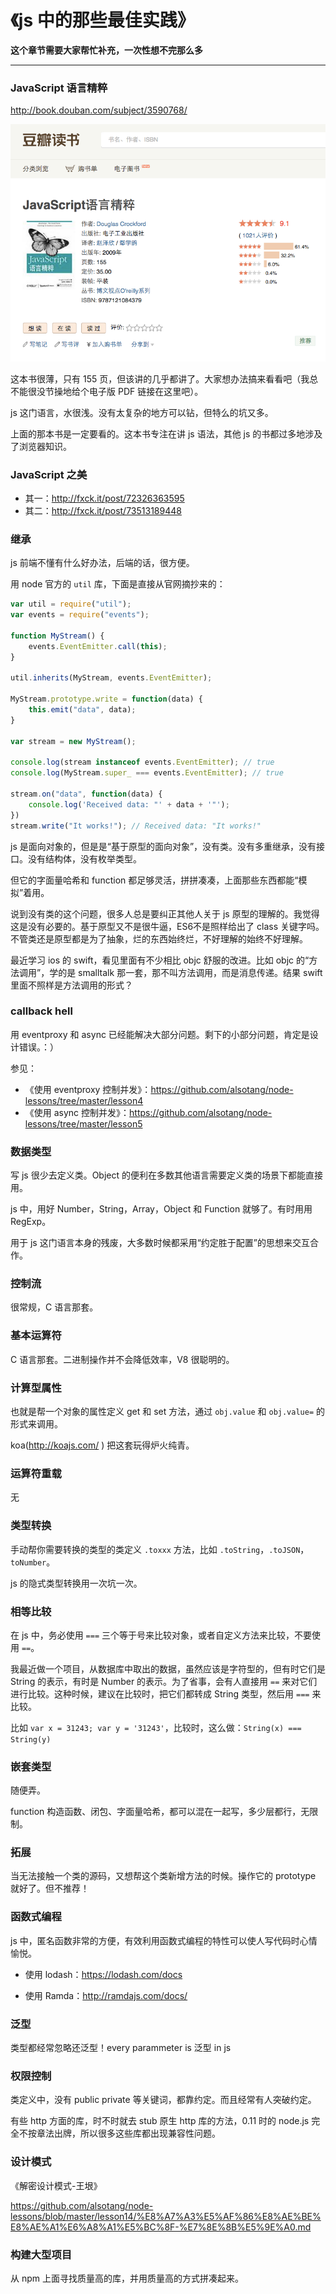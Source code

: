 # 《js 中的那些最佳实践》
**这个章节需要大家帮忙补充，一次性想不完那么多**

----

### JavaScript 语言精粹

http://book.douban.com/subject/3590768/

![](https://github.com/alsotang/node-lessons/blob/master/lesson14/1.png)

这本书很薄，只有 155 页，但该讲的几乎都讲了。大家想办法搞来看看吧（我总不能很没节操地给个电子版 PDF 链接在这里吧）。

js 这门语言，水很浅。没有太复杂的地方可以钻，但特么的坑又多。

上面的那本书是一定要看的。这本书专注在讲 js 语法，其他 js 的书都过多地涉及了浏览器知识。

### JavaScript 之美

* 其一：http://fxck.it/post/72326363595
* 其二：http://fxck.it/post/73513189448

### 继承

js 前端不懂有什么好办法，后端的话，很方便。

用 node 官方的 `util` 库，下面是直接从官网摘抄来的：

```js
var util = require("util");
var events = require("events");

function MyStream() {
    events.EventEmitter.call(this);
}

util.inherits(MyStream, events.EventEmitter);

MyStream.prototype.write = function(data) {
    this.emit("data", data);
}

var stream = new MyStream();

console.log(stream instanceof events.EventEmitter); // true
console.log(MyStream.super_ === events.EventEmitter); // true

stream.on("data", function(data) {
    console.log('Received data: "' + data + '"');
})
stream.write("It works!"); // Received data: "It works!"
```

js 是面向对象的，但是是“基于原型的面向对象”，没有类。没有多重继承，没有接口。没有结构体，没有枚举类型。

但它的字面量哈希和 function 都足够灵活，拼拼凑凑，上面那些东西都能“模拟”着用。

说到没有类的这个问题，很多人总是要纠正其他人关于 js 原型的理解的。我觉得这是没有必要的。基于原型又不是很牛逼，ES6不是照样给出了 class 关键字吗。不管类还是原型都是为了抽象，烂的东西始终烂，不好理解的始终不好理解。

最近学习 ios 的 swift，看见里面有不少相比 objc 舒服的改进。比如 objc 的“方法调用”，学的是 smalltalk 那一套，那不叫方法调用，而是消息传递。结果 swift 里面不照样是方法调用的形式？

### callback hell

用 eventproxy 和 async 已经能解决大部分问题。剩下的小部分问题，肯定是设计错误。：）

参见：

* 《使用 eventproxy 控制并发》：https://github.com/alsotang/node-lessons/tree/master/lesson4
* 《使用 async 控制并发》：https://github.com/alsotang/node-lessons/tree/master/lesson5

### 数据类型

写 js 很少去定义类。Object 的便利在多数其他语言需要定义类的场景下都能直接用。

js 中，用好 Number，String，Array，Object 和 Function 就够了。有时用用 RegExp。

用于 js 这门语言本身的残废，大多数时候都采用“约定胜于配置”的思想来交互合作。

### 控制流

很常规，C 语言那套。

### 基本运算符

C 语言那套。二进制操作并不会降低效率，V8 很聪明的。

### 计算型属性

也就是帮一个对象的属性定义 get 和 set 方法，通过 `obj.value` 和 `obj.value=` 的形式来调用。

koa(http://koajs.com/ ) 把这套玩得炉火纯青。

### 运算符重载

无

### 类型转换

手动帮你需要转换的类型的类定义 `.toxxx` 方法，比如 `.toString`，`.toJSON`，`toNumber`。

js 的隐式类型转换用一次坑一次。

### 相等比较

在 js 中，务必使用 `===` 三个等于号来比较对象，或者自定义方法来比较，不要使用 `==`。

我最近做一个项目，从数据库中取出的数据，虽然应该是字符型的，但有时它们是 String 的表示，有时是 Number 的表示。为了省事，会有人直接用 `==` 来对它们进行比较。这种时候，建议在比较时，把它们都转成 String 类型，然后用 `===` 来比较。

比如 `var x = 31243; var y = '31243'`，比较时，这么做：`String(x) === String(y)`

### 嵌套类型

随便弄。

function 构造函数、闭包、字面量哈希，都可以混在一起写，多少层都行，无限制。

### 拓展

当无法接触一个类的源码，又想帮这个类新增方法的时候。操作它的 prototype 就好了。但不推荐！

### 函数式编程

js 中，匿名函数非常的方便，有效利用函数式编程的特性可以使人写代码时心情愉悦。

* 使用 lodash：https://lodash.com/docs

* 使用 Ramda：http://ramdajs.com/docs/

### 泛型

类型都经常忽略还泛型！every parammeter is 泛型 in js

### 权限控制

类定义中，没有 public private 等关键词，都靠约定。而且经常有人突破约定。

有些 http 方面的库，时不时就去 stub 原生 http 库的方法，0.11 时的 node.js 完全不按章法出牌，所以很多这些库都出现兼容性问题。

### 设计模式

《解密设计模式-王垠》

https://github.com/alsotang/node-lessons/blob/master/lesson14/%E8%A7%A3%E5%AF%86%E8%AE%BE%E8%AE%A1%E6%A8%A1%E5%BC%8F-%E7%8E%8B%E5%9E%A0.md

### 构建大型项目

从 npm 上面寻找质量高的库，并用质量高的方式拼凑起来。
